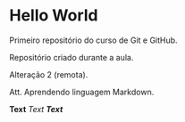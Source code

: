 # Hello World
 Primeiro repositório do curso de Git e GitHub.

Repositório criado durante a aula.

Alteração 2 (remota).

Att.
Aprendendo linguagem Markdown.

**Text**
*Text*
***Text***
